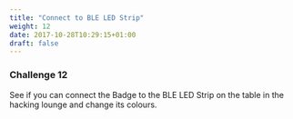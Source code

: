 ```yaml
---
title: "Connect to BLE LED Strip"
weight: 12
date: 2017-10-28T10:29:15+01:00
draft: false
---
```

### Challenge 12

See if you can connect the Badge to the BLE LED Strip on the table in the hacking lounge and change its colours.
